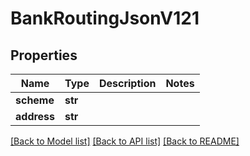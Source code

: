 # BankRoutingJsonV121

## Properties
Name | Type | Description | Notes
------------ | ------------- | ------------- | -------------
**scheme** | **str** |  | 
**address** | **str** |  | 

[[Back to Model list]](../README.md#documentation-for-models) [[Back to API list]](../README.md#documentation-for-api-endpoints) [[Back to README]](../README.md)


